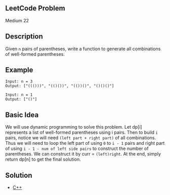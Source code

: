 ## LeetCode Problem
Medium 22

## Description
Given `n` pairs of parentheses, write a function to generate all combinations of well-formed parentheses.

## Example
```
Input: n = 3
Output: ["((()))", "(()())", "(())()", "()()()"]

Input: n = 1
Output: ["()"]
```

## Basic Idea
We will use dynamic programming to solve this problem. Let dp[i] represents a list of well-formed parentheses using i pairs. Then to build `i` pairs, notice we will need `(left part + right part)` of all combinations. Thus we will need to loop the left part of using `0` to `i - 1` pairs and right part of using `i - 1 - num of left side pairs` to construct the number of parentheses. We can construct it by curr = `(left)right`. At the end, simply return dp[n] to get the final solution.

## Solution
- [C++](./solution.cpp)